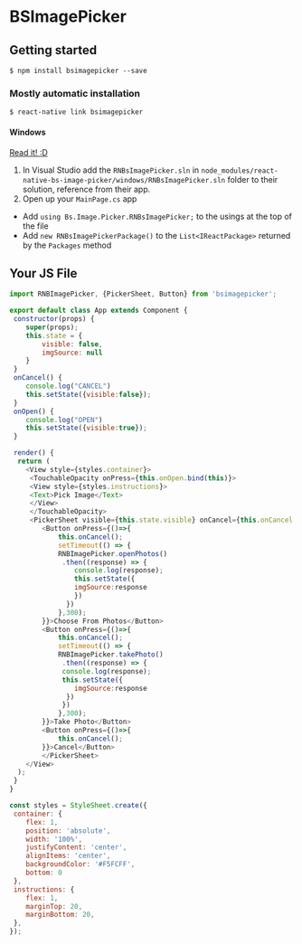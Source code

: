 
# BSImagePicker

## Getting started

`$ npm install bsimagepicker --save`

### Mostly automatic installation

`$ react-native link bsimagepicker`

#### Windows
[Read it! :D](https://github.com/ReactWindows/react-native)

1. In Visual Studio add the `RNBsImagePicker.sln` in `node_modules/react-native-bs-image-picker/windows/RNBsImagePicker.sln` folder to their solution, reference from their app.
2. Open up your `MainPage.cs` app
  - Add `using Bs.Image.Picker.RNBsImagePicker;` to the usings at the top of the file
  - Add `new RNBsImagePickerPackage()` to the `List<IReactPackage>` returned by the `Packages` method

## Your JS File

```javascript
import RNBImagePicker, {PickerSheet, Button} from 'bsimagepicker';

export default class App extends Component {
 constructor(props) {
    super(props);
    this.state = {
        visible: false,
        imgSource: null
    }
 }
 onCancel() {
    console.log("CANCEL")
    this.setState({visible:false});
 }
 onOpen() {
    console.log("OPEN")
    this.setState({visible:true});
 }

 render() {
  return (
    <View style={styles.container}>
     <TouchableOpacity onPress={this.onOpen.bind(this)}>
     <View style={styles.instructions}>
     <Text>Pick Image</Text>
     </View>
     </TouchableOpacity>
     <PickerSheet visible={this.state.visible} onCancel={this.onCancel.bind(this)}>
        <Button onPress={()=>{
            this.onCancel();
            setTimeout(() => {
            RNBImagePicker.openPhotos()
             .then((response) => {
                console.log(response);
                this.setState({
                imgSource:response
                })
              })
            },300);
        }}>Choose From Photos</Button>
        <Button onPress={()=>{
            this.onCancel();
            setTimeout(() => {
            RNBImagePicker.takePhoto()
             .then((response) => {
             console.log(response);
             this.setState({
                imgSource:response
              })
             })
            },300);
        }}>Take Photo</Button>
        <Button onPress={()=>{
            this.onCancel();
        }}>Cancel</Button>
        </PickerSheet>
    </View>
  );
 }
}

const styles = StyleSheet.create({
 container: {
    flex: 1,
    position: 'absolute',
    width: '100%',
    justifyContent: 'center',
    alignItems: 'center',
    backgroundColor: '#F5FCFF',
    bottom: 0
 },
 instructions: {
    flex: 1,
    marginTop: 20,
    marginBottom: 20,
 },
});

```
